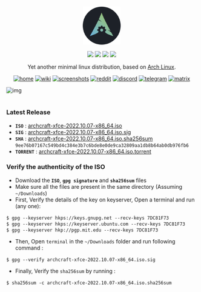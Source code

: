 <p align="center">
  <a href="https://archcraft.io"><img src="https://raw.githubusercontent.com/archcraft-os/archcraft-packages/main/archcraft-artworks/files/logo/png/logo-circle/logo-circle-1.png" height="100" width="100" alt="Archcraft"></a>
</p>

<p align="center">
  <img src="https://img.shields.io/badge/Maintained%3F-Yes-green?style=flat-square">
  <img src="https://img.shields.io/github/downloads/archcraft-os/archcraft-xfce/total?label=downloads&logo=github&color=blue&style=flat-square">
  <img src="https://img.shields.io/github/issues/archcraft-os/archcraft-xfce?color=violet&style=flat-square">
  <img src="https://img.shields.io/github/license/archcraft-os/archcraft-xfce?color=orange&style=flat-square">
</p>

<p align="center">
Yet another minimal linux distribution, based on <a href="https://www.archlinux.org">Arch Linux</a>.
</p>

<p align="center">
  <a href="https://archcraft.io" target="_blank"><img alt="home" src="https://img.shields.io/badge/HOME-blue?style=flat-square"></a>
  <a href="https://wiki.archcraft.io" target="_blank"><img alt="wiki" src="https://img.shields.io/badge/WIKI-blue?style=flat-square"></a>
  <a href="https://archcraft.io/gallery" target="_blank"><img alt="screenshots" src="https://img.shields.io/badge/SCREENSHOTS-blue?style=flat-square"></a>
  <a href="https://www.reddit.com/r/archcraft" target="_blank"><img alt="reddit" src="https://img.shields.io/badge/REDDIT-blue?style=flat-square"></a>
  <a href="https://discord.gg/3PzeJ5S7Pu" target="_blank"><img alt="discord" src="https://img.shields.io/badge/DISCORD-blue?style=flat-square"></a>
  <a href="https://t.me/archcraftos" target="_blank"><img alt="telegram" src="https://img.shields.io/badge/TELEGRAM-blue?style=flat-square"></a>
  <a href="https://matrix.to/#/#archcraft:matrix.org" target="_blank"><img alt="matrix" src="https://img.shields.io/badge/MATRIX-blue?style=flat-square"></a>
</p>

![img](./xfce.gif)

#

### Latest Release

- **`ISO`** : [archcraft-xfce-2022.10.07-x86_64.iso](https://github.com/archcraft-os/archcraft-xfce/releases/download/v22.10/archcraft-xfce-2022.10.07-x86_64.iso)
- **`SIG`** : [archcraft-xfce-2022.10.07-x86_64.iso.sig](https://github.com/archcraft-os/archcraft-xfce/releases/download/v22.10/archcraft-xfce-2022.10.07-x86_64.iso.sig)
- **`SHA`** : [archcraft-xfce-2022.10.07-x86_64.iso.sha256sum](https://github.com/archcraft-os/archcraft-xfce/releases/download/v22.10/archcraft-xfce-2022.10.07-x86_64.iso.sha256sum)
`9ee76b07167c549bd4c384e3b7c6bde8e0de9ca32809aa1db8b64ab0db976fb6`
- **`TORRENT`** : [archcraft-xfce-2022.10.07-x86_64.iso.torrent](https://github.com/archcraft-os/archcraft-xfce/releases/download/v22.10/archcraft-xfce-2022.10.07-x86_64.iso.torrent)

### Verify the authenticity of the ISO

- Download the **`ISO`**, **`gpg signature`** and **`sha256sum`** files
- Make sure all the files are present in the same directory (Assuming `~/Downloads`)
- First, Verify the details of the key on keyserver, Open a terminal and run (any one):
```
$ gpg --keyserver hkps://keys.gnupg.net --recv-keys 7DC81F73
$ gpg --keyserver hkps://keyserver.ubuntu.com --recv-keys 7DC81F73
$ gpg --keyserver hkp://pgp.mit.edu --recv-keys 7DC81F73
```

- Then, Open `terminal` in the `~/Downloads` folder and run following command :
```
$ gpg --verify archcraft-xfce-2022.10.07-x86_64.iso.sig
```

- Finally, Verify the `sha256sum` by running :
```
$ sha256sum -c archcraft-xfce-2022.10.07-x86_64.iso.sha256sum
```
